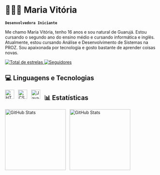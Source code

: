 # 👩🏻‍💻 Maria Vitória

**`Desenvolvedora Iniciante`**

Me chamo Maria Vitória, tenho 16 anos e sou natural de Guarujá. Estou cursando o segundo ano do ensino médio e cursando informática e inglês. Atualmente, estou cursando Análise e Desenvolvimento de Sistemas na PROZ. Sou apaixonada por tecnologia e gosto bastante de aprender coisas novas.  

<p align="left">
  <a href="https://github.com/MVitoriaCodes?tab=repositories&sort=stargazers">
        <img 
            alt="Total de estrelas" 
            title="Total de estrelas GitHub" 
            src="https://custom-icon-badges.demolab.com/github/stars/MVitoriaCodes?color=55960c&style=for-the-badge&labelColor=488207&logo=star&label=estrelas"
        />
    </a>
    <a href="https://github.com/MVitoriaCodes?tab=followers">
        <img 
            alt="Seguidores" 
            title="Me siga no GitHub" 
            src="https://custom-icon-badges.demolab.com/github/followers/MVitoriaCodes?color=236ad3&labelColor=1155ba&style=for-the-badge&logo=github&label=Seguidores&logoColor=white"
        />
    </a>
    </p>

## 💻 Linguagens e Tecnologias

<img 
    align="left" 
    alt="HTML"
    title="HTML" 
    width="30px" 
    style="padding-right: 10px;" 
    src="https://cdn.jsdelivr.net/gh/devicons/devicon@latest/icons/html5/html5-original.svg" 
/>
<img 
    align="left" 
    alt="CSS" 
    title="CSS"
    width="30px" 
    style="padding-right: 10px;" 
    src="https://cdn.jsdelivr.net/gh/devicons/devicon@latest/icons/css3/css3-original.svg" 
/>
<img 
    align="left" 
    alt="JavaScript" 
    title="JavaScript"
    width="30px" 
    style="padding-right: 10px;" 
    src="https://cdn.jsdelivr.net/gh/devicons/devicon@latest/icons/javascript/javascript-original.svg" 
/>

## 📊 Estatísticas

<p>
  <img 
    align="left" 
    alt="GitHub Stats" 
    height="200" 
    style="padding-right: 10px;" 
    src="https://github-readme-stats.vercel.app/api?username=MVitoriaCodes&show_icons=true&theme=tokyonight&include_all_commits=true&locale=pt-br" 
  />

<img 
      align="left" 
      alt="GitHub Stats" 
      height="200" 
      src="https://github-readme-stats.vercel.app/api/top-langs/?username=MVitoriaCodes&theme=tokyonight&layout=compact&custom_title=Tecnologias&langs_count=9" 
  />

</p>
